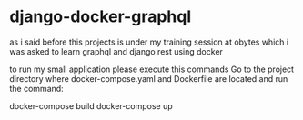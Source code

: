 # django-docker-graphql
as i said before this projects is under my training session at obytes 
which i was asked  to learn graphql and django rest using docker 


to run my small application please execute  this commands 
Go to the project directory where docker-compose.yaml and Dockerfile are located and run the command:

docker-compose build
docker-compose up
